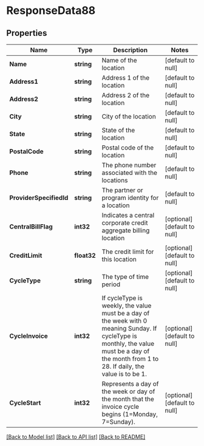 # ResponseData88

## Properties
Name | Type | Description | Notes
------------ | ------------- | ------------- | -------------
**Name** | **string** | Name of the location | [default to null]
**Address1** | **string** | Address 1 of the location | [default to null]
**Address2** | **string** | Address 2 of the location | [default to null]
**City** | **string** | City of the location | [default to null]
**State** | **string** | State of the location | [default to null]
**PostalCode** | **string** | Postal code of the location | [default to null]
**Phone** | **string** | The phone number associated with the locations | [default to null]
**ProviderSpecifiedId** | **string** | The partner or program identity for a location | [default to null]
**CentralBillFlag** | **int32** | Indicates a central corporate credit aggregate billing location | [optional] [default to null]
**CreditLimit** | **float32** | The credit limit for this location | [optional] [default to null]
**CycleType** | **string** | The type of time period | [optional] [default to null]
**CycleInvoice** | **int32** | If cycleType is weekly, the value must be a day of the week with 0 meaning Sunday. If cycleType is monthly, the value must be a day of the month from 1 to 28. If daily, the value is to be 1. | [optional] [default to null]
**CycleStart** | **int32** | Represents a day of the week or day of the month that the invoice cycle begins (1&#x3D;Monday, 7&#x3D;Sunday). | [optional] [default to null]

[[Back to Model list]](../README.md#documentation-for-models) [[Back to API list]](../README.md#documentation-for-api-endpoints) [[Back to README]](../README.md)

